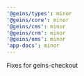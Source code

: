 ```yaml
---
'@geins/types': minor
'@geins/core': minor
'@geins/cms': minor
'@geins/crm': minor
'@geins/oms': minor
'app-docs': minor
---
```


Fixes for geins-checkout
